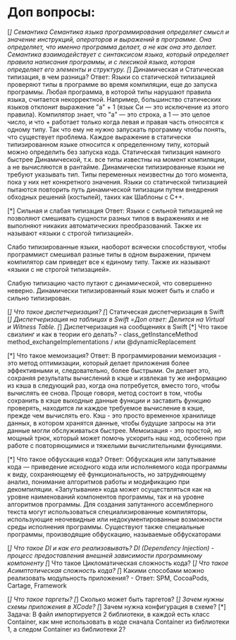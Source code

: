 #  Доп вопросы:

[*] Семантика
    Семантика языка программирования определяет смысл и значение инструкций, операторов и выражений в программе.
    Она определяет, что именно программа делает, а не как она это делает.
    Семантика взаимодействует с синтаксисом языка, который определяет правила написания программы, и с лексикой языка, которая определяет его элементы и структуру.
[*] Динамическая и Статическая типизация, в чем разница?
Ответ: Языки со статической типизацией проверяют типы в программе во время компиляции, еще до запуска программы.
       Любая программа, в которой типы нарушают правила языка, считается некорректной.
       Например, большинство статических языков отклонит выражение "a" + 1 (язык Си — это исключение из этого правила). Компилятор знает, что "a" — это строка, а 1 — это целое число, и что + работает только когда левая и правая часть относятся к одному типу. Так что ему не нужно запускать программу чтобы понять, что существует проблема. Каждое выражение в статически типизированном языке относится к определенному типу, который можно определить без запуска кода.
Статическая типизация намного быстрее Динамической, т.к. все типы известны на момент компиляции, а не вычисляются в рантайме.
Динамически типизированные языки не требуют указывать тип. Типы переменных неизвестны до того момента, пока у них нет конкретного значения.
Языки со статической типизацией пытаются повторить путь динамической типизации путем внедрения обходных решений (костылей), таких как Шаблоны с С++.

[*] Сильная и слабая типизация
Ответ: Языки с сильной типизацией не позволяют смешивать сущности разных типов в выражениях и не выполняют никаких автоматических преобразований. Также их называют «языки с строгой типизацией».

Слабо типизированные языки, наоборот всячески способствуют, чтобы программист смешивал разные типы в одном выражении, причем компилятор сам приведет все к единому типу. Также их называют «языки с не строгой типизацией».

Слабую типизацию часто путают с динамической, что совершенно неверно. Динамически типизированный язык может быть и слабо и сильно типизирован.

[*] Что такое диспетчеризация?
[*] Статическая диспетчеризация в Swift
[*] Диспетчеризация на таблицах в Swift =Доп ответ: Делится на Virtual и Witness Table.
[*] Диспетчеризация на сообщениях в Swift
[*] Что такое свизлинг и как в теории его делать? - class_getInstanceMethod method_exchangeImplementations / или @dynamicReplacement

[*] Что такое мемоизация?
Ответ: В программировании мемоизация - это метод оптимизации, который
делает приложения более эффективными и, следовательно, более быстрыми.
Он делает это, сохраняя результаты вычислений в кэше и извлекая ту же информацию из кэша в следующий раз, когда она потребуется, вместо того, чтобы вычислять ее снова. Проще говоря, метод состоит в том, чтобы сохранить в кэше выходные данные функции и заставить функцию проверять, находится ли каждое требуемое вычисление в кэше, прежде чем вычислять его.
Кэш - это просто временное хранилище данных, в котором хранятся данные, чтобы будущие запросы на эти данные могли обслуживаться быстрее.
Мемоизация - это простой, но мощный трюк, который может помочь ускорить наш код, особенно при работе с повторяющимися и тяжелыми вычислительными функциями.

[*] Что такое обфускация кода?
Ответ: Обфускация или запутывание кода — приведение исходного кода или исполняемого кода программы к виду, сохраняющему её функциональность, но затрудняющему анализ, понимание алгоритмов работы и модификацию при декомпиляции.
«Запутывание» кода может осуществляться как на уровне наименований компонентов программы, так и на уровне алгоритмов программы. Для создания запутанного ассемблерного текста могут использоваться специализированные компиляторы, использующие неочевидные или недокументированные возможности среды исполнения программы. Существуют также специальные программы, производящие обфускацию, называемые обфускаторами

[*] Что такое DI и как его реализовывать? 
    DI (Dependency Injection) - процесс предоставления внешней зависимости программному компоненту 
[*] Что такое Цикломатическая сложность кода?
[*] Что такое Асимптотическая сложность кода?
[*] Какими способами можно реализовать модульность приложения? - Ответ: SPM, CocoaPods, Cartage, Framework

[*] Что такое таргеты?
[*] Сколько может быть таргетов?
[*] Зачем нужны схемы приложения в XCode?
[*] Зачем нужна конфигурация в схеме?
[*] Задача: В файл импортируется 2 библиотеки, в каждой есть класс Container, как мне использовать в коде сначала Container из библиотеки 1, а следом Container из библиотеки 2?
